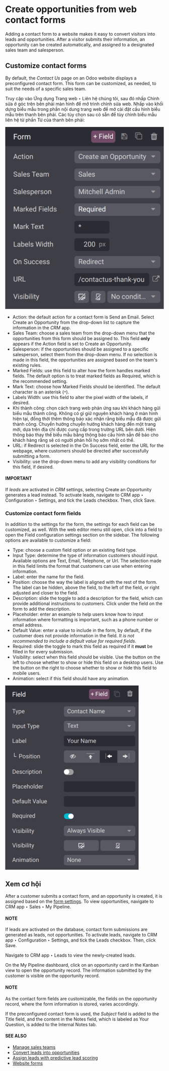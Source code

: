 # Create opportunities from web contact forms

Adding a contact form to a website makes it easy to convert visitors into leads and opportunities.
After a visitor submits their information, an opportunity can be created automatically, and assigned
to a designated sales team and salesperson.

<a id="crm-customize-contact-form"></a>

## Customize contact forms

By default, the *Contact Us* page on an Odoo website displays a preconfigured contact form. This
form can be customized, as needed, to suit the needs of a specific sales team.

Truy cập vào Ứng dụng Trang web ‣ Liên hệ chúng tôi, sau đó nhấp Chỉnh sửa ở góc trên bên phải màn hình để mở trình chỉnh sửa web. Nhấp vào khối dựng biểu mẫu trong phần nội dung trang web để mở cài đặt cấu hình biểu mẫu trên thanh bên phải. Các tùy chọn sau có sẵn để tùy chỉnh biểu mẫu liên hệ từ phần Từ của thanh bên phải:

![The form configuration settings on an Odoo website.](../../../../_images/form-customization.png)
- Action: the default action for a contact form is Send an Email. Select
  Create an Opportunity from the drop-down list to capture the information in the *CRM*
  app.
- Sales Team: choose a sales team from the drop-down menu that the opportunities from
  this form should be assigned to. This field **only** appears if the Action field is
  set to Create an Opportunity.
- Salesperson: if the opportunities should be assigned to a specific salesperson, select
  them from the drop-down menu. If no selection is made in this field, the opportunities are
  assigned based on the team's existing rules.
- Marked Fields: use this field to alter how the form handles marked fields. The default
  option is to treat marked fields as Required, which is the recommended setting.
- Mark Text: choose how Marked Fields should be identified. The default
  character is an asterisk (`*`).
- Labels Width: use this field to alter the pixel width of the labels, if desired.
- Khi thành công: chọn cách trang web phản ứng sau khi khách hàng gửi biểu mẫu thành công. Không có gì giữ nguyên khách hàng ở màn hình hiện tại, đồng thời thêm thông báo xác nhận rằng biểu mẫu đã được gửi thành công. Chuyển hướng chuyển hướng khách hàng đến một trang mới, dựa trên địa chỉ được cung cấp trong trường URL bên dưới. Hiện thông báo thay thế biểu mẫu bằng thông báo cấu hình sẵn để báo cho khách hàng rằng sẽ có người phản hồi họ sớm nhất có thể.
- URL: if Redirect is selected in the On Success field, enter
  the URL for the webpage, where customers should be directed after successfully submitting a form.
- Visibility: use the drop-down menu to add any visibility conditions for this field, if
  desired.

#### IMPORTANT
If *leads* are activated in *CRM* settings, selecting Create an Opportunity generates
a lead instead. To activate leads, navigate to CRM app ‣ Configuration ‣
Settings, and tick the Leads checkbox. Then, click Save.

### Customize contact form fields

In addition to the settings for the form, the settings for each field can be customized, as well.
With the web editor menu still open, click into a field to open the Field configuration
settings section on the sidebar. The following options are available to customize a field:

- Type: choose a custom field option or an existing field type.
- Input Type: determine the type of information customers should input. Available
  options are Text, Email, Telephone, or Url. The
  selection made in this field limits the format that customers can use when entering information.
- Label: enter the name for the field.
- Position: choose the way the label is aligned with the rest of the form. The label can
  be hidden, above the field, to the left of the field, or right adjusted and closer to the field.
- Description: slide the toggle to add a description for the field, which can provide
  additional instructions to customers. Click under the field on the form to add the description.
- Placeholder: enter an example to help users know how to input information where
  formatting is important, such as a phone number or email address.
- Default Value: enter a value to include in the form, by default, if the customer does
  not provide information in the field. *It is not recommended to include a default value for
  required fields*.
- Required: slide the toggle to mark this field as required if it **must** be filled in
  for every submission.
- Visibility: select when this field should be visible. Use the button on the left to
  choose whether to show or hide this field on a desktop users. Use the button on the right to
  choose whether to show or hide this field to mobile users.
- Animation: select if this field should have any animation.

![The field configuration settings on an Odoo website.](../../../../_images/field-customization.png)

## Xem cơ hội

After a customer submits a contact form, and an opportunity is created, it is assigned based on the
[form settings](#crm-customize-contact-form). To view opportunities, navigate to
CRM app ‣ Sales ‣ My Pipeline.

#### NOTE
If leads are activated on the database, contact form submissions are generated as leads, not
opportunities. To activate leads, navigate to CRM app ‣ Configuration ‣
Settings, and tick the Leads checkbox. Then, click Save.

Navigate to CRM app ‣ Leads to view the newly-created leads.

On the My Pipeline dashboard, click on an opportunity card in the Kanban view to open
the opportunity record. The information submitted by the customer is visible on the opportunity
record.

#### NOTE
As the contact form fields are customizable, the fields on the opportunity record, where the form
information is stored, varies accordingly.

If the preconfigured contact form is used, the *Subject* field is added to the Title
field, and the content in the Notes field, which is labeled as Your
Question, is added to the Internal Notes tab.

#### SEE ALSO
- [Manage sales teams](../pipeline/manage_sales_teams.md)
- [Convert leads into opportunities](convert.md)
- [Assign leads with predictive lead scoring](../track_leads/lead_scoring.md)
- [Website forms](../../../websites/website/web_design/building_blocks/dynamic_content.md#website-dynamic-content-form)
